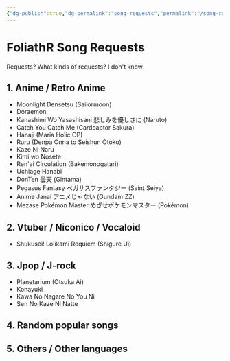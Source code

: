 ```yaml
---
{"dg-publish":true,"dg-permalink":"song-requests","permalink":"/song-requests/","dgShowBacklinks":"false","dgShowLocalGraph":"false","dgShowInlineTitle":"false","dgShowFileTree":"false","dgEnableSearch":"false","noteIcon":""}
---
```


# FoliathR Song Requests
Requests? What kinds of requests? I don't know.
## 1. Anime / Retro Anime
- Moonlight Densetsu (Sailormoon)
- Doraemon 
- Kanashimi Wo Yasashisani 悲しみを優しさに (Naruto)
- Catch You Catch Me (Cardcaptor Sakura)
- Hanaji (Maria Holic OP)
- Ruru (Denpa Onna to Seishun Otoko)
- Kaze Ni Naru
- Kimi wo Nosete
- Ren'ai Circulation (Bakemonogatari)
- Uchiage Hanabi
- DonTen 曇天 (Gintama)
- Pegasus Fantasy ペガサスファンタジー (Saint Seiya)
- Anime Janai アニメじゃない (Gundam ZZ)
- Mezase Pokémon Master めざせポケモンマスター (Pokémon)
## 2. Vtuber / Niconico / Vocaloid
- Shukusei! Lolikami Requiem (Shigure Ui)
## 3. Jpop / J-rock
- Planetarium (Otsuka Ai)
- Konayuki
- Kawa No Nagare No You Ni
- Sen No Kaze Ni Natte
## 4. Random popular songs

## 5. Others / Other languages